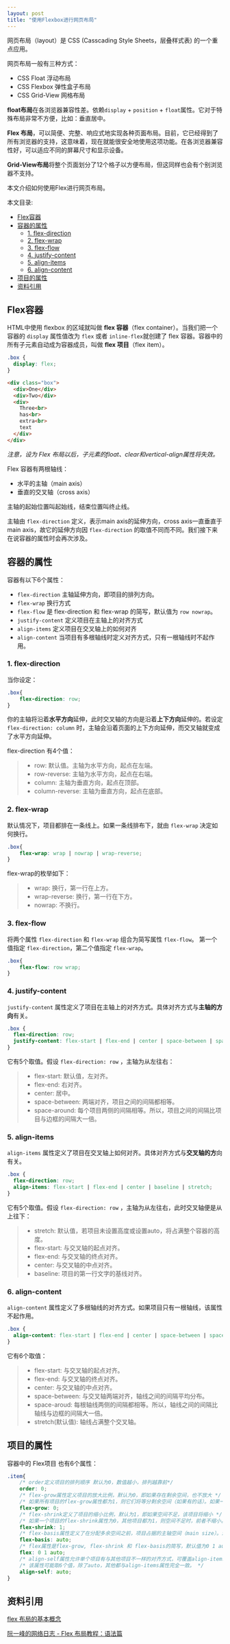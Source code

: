 ```yaml
---
layout: post
title: "使用Flexbox进行网页布局"
---
```


网页布局（layout）是 CSS (Casscading Style Sheets，层叠样式表) 的一个重点应用。

网页布局一般有三种方式：
- CSS Float 浮动布局
- CSS Flexbox 弹性盒子布局
- CSS Grid-View 网格布局
  
**float布局**在各浏览器兼容性差。依赖`display` + `position` + `float`属性。它对于特殊布局非常不方便，比如：垂直居中。

**Flex 布局**，可以简便、完整、响应式地实现各种页面布局。目前，它已经得到了所有浏览器的支持，这意味着，现在就能很安全地使用这项功能。在各浏览器兼容性好，可以适应不同的屏幕尺寸和显示设备。

**Grid-View布局**将整个页面划分了12个格子以方便布局，但这同样也会有个别浏览器不支持。

本文介绍如何使用Flex进行网页布局。

本文目录:
- [Flex容器](#flex容器)
- [容器的属性](#容器的属性)
  - [1. flex-direction](#1-flex-direction)
  - [2. flex-wrap](#2-flex-wrap)
  - [3. flex-flow](#3-flex-flow)
  - [4. justify-content](#4-justify-content)
  - [5. align-items](#5-align-items)
  - [6. align-content](#6-align-content)
- [项目的属性](#项目的属性)
- [资料引用](#资料引用)


## Flex容器

HTML中使用 flexbox 的区域就叫做 **flex 容器**（flex container）。当我们把一个容器的 `display` 属性值改为 `flex` 或者 `inline-flex`就创建了 flex 容器。容器中的所有子元素自动成为容器成员，叫做 **flex 项目**（flex item）。

```css
.box {
  display: flex;
}
```

```html
<div class="box">
  <div>One</div>
  <div>Two</div>
  <div>
    Three<br>
    has<br>
    extra<br>
    text
  </div>
</div>
```

*注意，设为 Flex 布局以后，子元素的float、clear和vertical-align属性将失效。*

Flex 容器有两根轴线：
- 水平的主轴（main axis）
- 垂直的交叉轴（cross axis）

主轴的起始位置叫起始线，结束位置叫终止线。

主轴由 `flex-direction` 定义，表示main axis的延伸方向，cross axis一直垂直于main axis，故它的延伸方向因 `flex-direction` 的取值不同而不同。我们接下来在说容器的属性时会再次涉及。

## 容器的属性
容器有以下6个属性：

- `flex-direction` 主轴延伸方向，即项目的排列方向。
- `flex-wrap` 换行方式
- `flex-flow` 是 flex-direction 和 flex-wrap 的简写，默认值为 `row nowrap`。
- `justify-content` 定义项目在主轴上的对齐方式
- `align-items` 定义项目在交叉轴上的如何对齐
- `align-content` 当项目有多根轴线时定义对齐方式，只有一根轴线时不起作用。


### 1. flex-direction 
当你设定：

```css
.box{
    flex-direction: row;
}
```

你的主轴将沿着**水平方向**延伸，此时交叉轴的方向是沿着**上下方向**延伸的。若设定 `flex-direction: column` 时，主轴会沿着页面的上下方向延伸，而交叉轴就变成了水平方向延伸。

flex-direction 有4个值：  

>- row: 默认值。主轴为水平方向，起点在左端。
>- row-reverse: 主轴为水平方向，起点在右端。
>- column: 主轴为垂直方向，起点在顶部。
>- column-reverse: 主轴为垂直方向，起点在底部。


### 2. flex-wrap
默认情况下，项目都排在一条线上。如果一条线排布下，就由 `flex-wrap` 决定如何换行。

```css
.box{
    flex-wrap: wrap | nowrap | wrap-reverse;
}
```

flex-wrap的枚举如下：

>- wrap: 换行，第一行在上方。
>- wrap-reverse: 换行，第一行在下方。
>- nowrap: 不换行。


### 3. flex-flow
将两个属性 `flex-direction` 和 `flex-wrap` 组合为简写属性 `flex-flow`。 第一个值指定 `flex-direction`，第二个值指定 `flex-wrap`。

```css
.box{
    flex-flow: row wrap;
}
```

### 4. justify-content
`justify-content` 属性定义了项目在主轴上的对齐方式。具体对齐方式与**主轴的方向**有关。

```css
.box {
  flex-direction: row;
  justify-content: flex-start | flex-end | center | space-between | space-around;
}
```

它有5个取值。假设 `flex-direction: row` ，主轴为从左往右：

> - flex-start: 默认值，左对齐。
> - flex-end: 右对齐。
> - center: 居中。
> - space-between: 两端对齐，项目之间的间隔都相等。
> - space-around: 每个项目两侧的间隔相等。所以，项目之间的间隔比项目与边框的间隔大一倍。


### 5. align-items
`align-items` 属性定义了项目在交叉轴上如何对齐。具体对齐方式与**交叉轴的方**向有关。

```css
.box {
  flex-direction: row;
  align-items: flex-start | flex-end | center | baseline | stretch;
}
```

它有5个取值。假设 `flex-direction: row` ，主轴为从左往右，此时交叉轴便是从上往下：

> - stretch: 默认值，若项目未设置高度或设置auto，将占满整个容器的高度。
> - flex-start: 与交叉轴的起点对齐。
> - flex-end: 与交叉轴的终点对齐。
> - center: 与交叉轴的中点对齐。
> - baseline: 项目的第一行文字的基线对齐。


### 6. align-content
`align-content` 属性定义了多根轴线的对齐方式。如果项目只有一根轴线，该属性不起作用。

```css
.box {
  align-content: flex-start | flex-end | center | space-between | space-around | stretch;
}
```

它有6个取值：

> - flex-start: 与交叉轴的起点对齐。
> - flex-end: 与交叉轴的终点对齐。
> - center: 与交叉轴的中点对齐。
> - space-between: 与交叉轴两端对齐，轴线之间的间隔平均分布。
> - space-aroud: 每根轴线两侧的间隔都相等。所以，轴线之间的间隔比轴线与边框的间隔大一倍。
> - stretch(默认值): 轴线占满整个交叉轴。



## 项目的属性
容器中的 Flex项目 也有6个属性：

```css
.item{
    /* order定义项目的排列顺序 默认为0，数值越小，排列越靠前*/
    order: 0;
    /* flex-grow属性定义项目的放大比例，默认为0，即如果存在剩余空间，也不放大 */
    /* 如果所有项目的flex-grow属性都为1，则它们将等分剩余空间（如果有的话）。如果一个项目的flex-grow属性为2，其他项目都为1，则前者占据的剩余空间将比其他项多一倍 */
    flex-grow: 0;
    /* flex-shrink定义了项目的缩小比例，默认为1，即如果空间不足，该项目将缩小 */
    /* 如果一个项目的flex-shrink属性为0，其他项目都为1，则空间不足时，前者不缩小。 */
    flex-shrink: 1;
    /* flex-basis属性定义了在分配多余空间之前，项目占据的主轴空间（main size）。浏览器根据这个属性，计算主轴是否有多余空间。它的默认值为auto，即项目的本来大小。 */
    flex-basis: auto;
    /* flex属性是flex-grow, flex-shrink 和 flex-basis的简写，默认值为0 1 auto。后两个属性可选。 */
    flex: 0 1 auto;
    /* align-self属性允许单个项目有与其他项目不一样的对齐方式，可覆盖align-items属性。默认值为auto，表示继承父元素的align-items属性，如果没有父元素，则等同于stretch */
    /* 该属性可能取6个值，除了auto，其他都与align-items属性完全一致。 */
    align-self: auto;
}
```



## 资料引用

<a href="https://developer.mozilla.org/zh-CN/docs/Web/CSS/CSS_flexible_box_layout/Basic_concepts_of_flexbox">flex 布局的基本概念</a>

<a href="http://www.ruanyifeng.com/blog/2015/07/flex-grammar.html">阮一峰的网络日志 - Flex 布局教程：语法篇</a>

